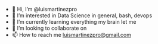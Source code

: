 - 👋 Hi, I’m @luismartinezpro
- 👀 I’m interested in Data Science in general, bash, devops
- 🌱 I’m currently learning everything my brain let me
- 💞️ I’m looking to collaborate on 
- 📫 How to reach me luismartinezpro@gmail.com

<!---
luismartinezpro/luismartinezpro is a ✨ special ✨ repository because its `README.md` (this file) appears on your GitHub profile.
You can click the Preview link to take a look at your changes.
--->
